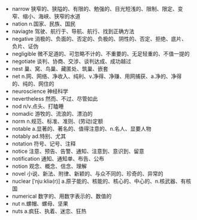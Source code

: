 - narrow 狭窄的、狭隘的、有限的、勉强的、目光短浅的、限制、限定、变窄、缩小、海峡、狭窄的水道
- nation n.国家、民族、国民
- naviagte 驾驶、航行于、导航、航行、找到正确方法
- negative 消极的、负面的、否定的、负极的、阴性的、否定、拒绝、底片、负片、证伪
- negligible 微不足道的、可忽略不计的、不重要的、无足轻重的、不值一提的
- negotiate 谈判、协商、交涉、谈判达成、成功越过
- nest 巢、窝、鸟巢、藏匿处、筑巢、嵌套
- net n.网、网络、净收入、纯利、v.净得、净赚、用网捕获、a.净的、净得的、纯的、网住的
- neuroscience 神经科学
- nevertheless 然而、不过、尽管如此
- nod n/v.点头、打瞌睡
- nomadic 游牧的、流浪的、漂泊的
- norm n.规范、标准、准则、(劳动)定额
- notable a.显著的、著名的、值得注意的、n.名人、显要人物
- notably ad.特别、尤其
- notation 符号、记号、注释
- notice 注意、预告、告警、通知、注意到、意识到、留意
- notification 通知、通知单、布告、公布
- notion 观念、概念、信念、理解
- novel 小说、新法、附律、新颖的、与众不同的、珍奇的、异常的
- nuclear [ˈnjuːkliə(r)] a.原子能的、核能的、核心的、中心的、n.核武器、有核国
- numerical 数字的、用数字表示的、数值的
- nut n.螺帽、螺母、坚果
- nuts a.疯狂、执着、迷恋、狂热